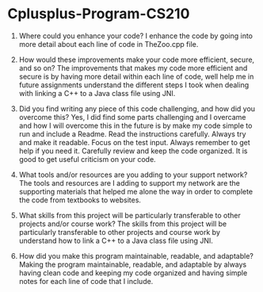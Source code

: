 # Cplusplus-Program-CS210

1. Where could you enhance your code? 
I enhance the code by going into more detail about each line of code in TheZoo.cpp file.

2. How would these improvements make your code more efficient, secure, and so on?
The improvements that makes my code more efficient and secure is by having more detail within each line of code, well help me in future assignments understand the different steps I took when dealing with linking a C++ to a Java class file using JNI.

3. Did you find writing any piece of this code challenging, and how did you overcome this? 
Yes, I did find some parts challenging and I overcame and how I will overcome this in the future   is by make my code simple to run and include a Readme. Read the instructions carefully. Always try and make it readable. Focus on the test input. Always remember to get help if you need it. Carefully review and keep the code organized. It is good to get useful criticism on your code.

4. What tools and/or resources are you adding to your support network?
The tools and resources are I adding to support my network are the supporting materials that helped me alone the way in order to complete the code from textbooks to websites.

5. What skills from this project will be particularly transferable to other projects and/or course work?
The skills from this project will be particularly transferable to other projects and course work by understand how to link a C++ to a Java class file using JNI.

6. How did you make this program maintainable, readable, and adaptable?
Making the program maintainable, readable, and adaptable by always having clean code and keeping my code organized and having simple notes for each line of code that I include.
